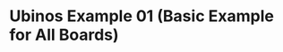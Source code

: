 Ubinos Example 01 (Basic Example for All Boards)
===============================================================================
